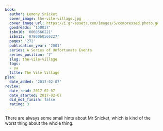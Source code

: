 ```yaml
---
book:
  author: Lemony Snicket
  cover_image: the-vile-village.jpg
  cover_image_url: https://i.gr-assets.com/images/S/compressed.photo.goodreads.com/books/1352066958l/150037._SX98_.jpg
  goodreads: '150037'
  isbn10: '0060566221'
  isbn13: '9780060566227'
  pages: '272'
  publication_year: '2001'
  series: A Series of Unfortunate Events
  series_position: '7'
  slug: the-vile-village
  tags:
  - ya
  title: The Vile Village
plan:
  date_added: '2017-02-07'
review:
  date_read: 2017-02-07
  date_started: 2017-02-07
  did_not_finish: false
  rating: 3
---
```


There are always some small hints about Mr Snicket, which is kind of the worst thing about the whole thing.
